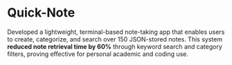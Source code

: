 # Quick-Note
Developed a lightweight, terminal-based note-taking app that enables users to create, categorize, and search over 150 JSON-stored notes. This system **reduced note retrieval time by 60%** through keyword search and category filters, proving effective for personal academic and coding use.
